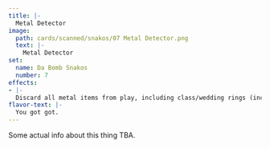 ```yaml
---
title: |-
  Metal Detector
image: 
  path: cards/scanned/snakos/07 Metal Detector.png
  text: |-
    Metal Detector
set:
  name: Da Bomb Snakos
  number: 7
effects: 
- |-
  Discard all metal items from play, including class/wedding rings (includes pictures).
flavor-text: |-
  You got got.
---
```

Some actual info about this thing TBA.
